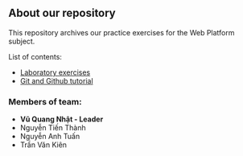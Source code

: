 ## About our repository
This repository archives our practice exercises for the Web Platform subject.

List of contents:
- [Laboratory exercises](/Laboratory/)
- [Git and Github tutorial](/Git-and-Github/)

### Members of team:
- **Vũ Quang Nhật - Leader**
- Nguyễn Tiến Thành
- Nguyễn Anh Tuấn
- Trần Văn Kiên
